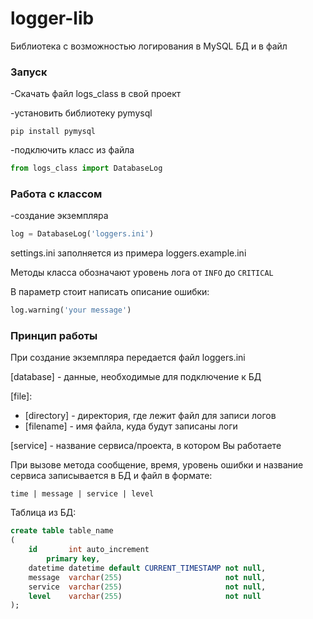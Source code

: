 # logger-lib
Библиотека с возможностью логирования в MySQL БД и в файл
### Запуск
-Скачать файл logs_class в свой проект

-установить библиотеку pymysql
```
pip install pymysql
```
-подключить класс из файла
```Python
from logs_class import DatabaseLog
```

### Работа с классом
-создание экземпляра
```Python
log = DatabaseLog('loggers.ini')
```
settings.ini заполняется из примера loggers.example.ini

Методы класса обозначают уровень лога от `INFO` до `CRITICAL`

В параметр стоит написать описание ошибки:
```Python
log.warning('your message')
```

### Принцип работы
При создание экземпляра передается файл loggers.ini

[database] - данные, необходимые для подключение к БД

[file]:
  - [directory] - директория, где лежит файл для записи логов
  - [filename] - имя файла, куда будут записаны логи

[service] - название сервиса/проекта, в котором Вы работаете

При вызове метода сообщение, время, уровень ошибки и название сервиса записывается в БД и файл в формате:
```
time | message | service | level
```

Таблица из БД:

```SQL
create table table_name
(
    id       int auto_increment
        primary key,
    datetime datetime default CURRENT_TIMESTAMP not null,
    message  varchar(255)                       not null,
    service  varchar(255)                       not null,
    level    varchar(255)                       not null
);
```
